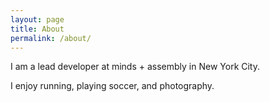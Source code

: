 ```yaml
---
layout: page
title: About
permalink: /about/
---
```


I am a lead developer at minds + assembly in New York City.

I enjoy running, playing soccer, and photography.

<!-- ![Arturo](/assets/images/arturo.png) -->
